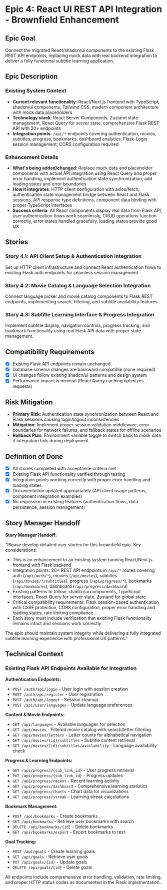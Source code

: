 # Epic 4: React UI REST API Integration - Brownfield Enhancement

## Epic Goal

Connect the migrated React/shadcn/ui components to the existing Flask REST API endpoints, replacing mock data with real backend integration to deliver a fully functional subtitle learning application.

## Epic Description

### Existing System Context

- **Current relevant functionality**: React/Next.js frontend with TypeScript, shadcn/ui components, Tailwind CSS, modern component architecture with mock data placeholders
- **Technology stack**: React Server Components, Zustand state management, React Query for server state, comprehensive Flask REST API with 20+ endpoints
- **Integration points**: `/api/*` endpoints covering authentication, movies, subtitles, progress, bookmarks, dashboard analytics; Flask-Login session management; CORS configuration required

### Enhancement Details

- **What's being added/changed**: Replace mock data and placeholder components with actual API integration using React Query and proper error handling, implement authentication state synchronization, add loading states and error boundaries
- **How it integrates**: HTTP client configuration with axios/fetch, authentication state management bridge between React and Flask sessions, API response type definitions, component data binding with proper TypeScript interfaces
- **Success criteria**: All React components display real data from Flask API, user authentication flows work seamlessly, CRUD operations function correctly, error states handled gracefully, loading states provide good UX

## Stories

### Story 4.1: API Client Setup & Authentication Integration

Set up HTTP client infrastructure and connect React authentication flows to existing Flask auth endpoints for seamless session management.

### Story 4.2: Movie Catalog & Language Selection Integration  

Connect language picker and movie catalog components to Flask REST endpoints, implementing search, filtering, and subtitle availability features.

### Story 4.3: Subtitle Learning Interface & Progress Integration

Implement subtitle display, navigation controls, progress tracking, and bookmark functionality using real Flask API data with proper state management.

## Compatibility Requirements

- [x] Existing Flask API endpoints remain unchanged
- [x] Database schema changes are backward compatible (none required) 
- [x] UI changes follow existing shadcn/ui patterns and design system
- [x] Performance impact is minimal (React Query caching optimizes requests)

## Risk Mitigation

- **Primary Risk**: Authentication state synchronization between React and Flask sessions causing login/logout inconsistencies
- **Mitigation**: Implement proper session validation middleware, error boundaries for network failures, and fallback states for offline scenarios  
- **Rollback Plan**: Environment variable toggle to switch back to mock data if integration fails during deployment

## Definition of Done

- [x] All stories completed with acceptance criteria met
- [x] Existing Flask API functionality verified through testing
- [x] Integration points working correctly with proper error handling and loading states
- [x] Documentation updated appropriately (API client usage patterns, component integration examples)
- [x] No regression in existing features (authentication flows, data persistence, session management)

## Story Manager Handoff

**Story Manager Handoff:**

"Please develop detailed user stories for this brownfield epic. Key considerations:

- This is an enhancement to an existing system running React/Next.js frontend with Flask backend
- Integration points: 20+ REST API endpoints in `/api/*` routes covering auth (`/api/auth/*`), movies (`/api/movies`), subtitles (`/api/movies/*/subtitles`), progress (`/api/progress/*`), bookmarks (`/api/bookmarks`), dashboard (`/api/progress/dashboard`)
- Existing patterns to follow: shadcn/ui components, TypeScript interfaces, React Query for server state, Zustand for global state
- Critical compatibility requirements: Flask session-based authentication with CSRF protection, CORS configuration, proper error handling and loading states, rate limiting compliance
- Each story must include verification that existing Flask functionality remains intact and sessions work correctly

The epic should maintain system integrity while delivering a fully integrated subtitle learning experience with professional UX patterns."

## Technical Context

### Existing Flask API Endpoints Available for Integration

**Authentication Endpoints:**
- `POST /auth/api/login` - User login with session creation
- `POST /auth/api/register` - User registration  
- `POST /auth/api/logout` - Session cleanup
- `POST /api/user/languages` - Update language preferences

**Content & Movie Endpoints:**
- `GET /api/languages` - Available languages for selection
- `GET /api/movies` - Filtered movie catalog with search/letter filtering
- `GET /api/movies/letters` - Letter counts for alphabetical navigation
- `GET /api/movies/{id}/subtitles` - Subtitle content retrieval
- `GET /api/movies/{id}/subtitles/availability` - Language availability check

**Progress & Learning Endpoints:**
- `GET /api/progress/{sub_link_id}` - User progress retrieval
- `PUT /api/progress/{sub_link_id}` - Progress updates
- `GET /api/progress/recent` - Recent learning activity
- `GET /api/progress/dashboard` - Comprehensive learning statistics
- `GET /api/progress/charts` - Chart data for visualizations
- `GET /api/progress/streak` - Learning streak calculations

**Bookmark Management:**
- `POST /api/bookmarks` - Create bookmarks
- `GET /api/bookmarks` - Retrieve user bookmarks with search
- `DELETE /api/bookmarks/{id}` - Delete bookmarks
- `GET /api/bookmarks/export` - Export bookmarks to text

**Goal Tracking:**
- `POST /api/goals` - Create learning goals
- `GET /api/goals` - Retrieve user goals
- `PUT /api/goals/{id}` - Update goals
- `DELETE /api/goals/{id}` - Delete goals

All endpoints include comprehensive error handling, validation, rate limiting, and proper HTTP status codes as documented in the Flask implementation.